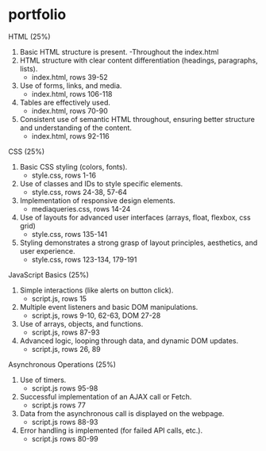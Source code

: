 # portfolio
 HTML (25%)
1. Basic HTML structure is present.
    -Throughout the index.html
2. HTML structure with clear content differentiation (headings, paragraphs, lists).
    - index.html, rows 39-52
3. Use of forms, links, and media.
    - index.html, rows 106-118
4. Tables are effectively used.
    - index.html, rows 70-90
5. Consistent use of semantic HTML throughout, ensuring better structure and understanding of the content.
    - index.html, rows 92-116

CSS (25%)
1. Basic CSS styling (colors, fonts).
    - style.css, rows 1-16
2. Use of classes and IDs to style specific elements.
    - style.css, rows 24-38, 57-64
3. Implementation of responsive design elements.
    - mediaqueries.css, rows 14-24
4. Use of layouts for advanced user interfaces (arrays, float, flexbox, css grid)
    - style.css, rows 135-141
5. Styling demonstrates a strong grasp of layout principles, aesthetics, and user experience.
    - style.css, rows 123-134, 179-191

JavaScript Basics (25%)
1. Simple interactions (like alerts on button click).
    - script.js, rows 15
2. Multiple event listeners and basic DOM manipulations.
    - script.js, rows 9-10, 62-63, DOM 27-28
3. Use of arrays, objects, and functions.
    - script.js, rows 87-93
4. Advanced logic, looping through data, and dynamic DOM updates.
    - script.js, rows 26, 89

Asynchronous Operations (25%)
1. Use of timers.
    - script.js rows 95-98
2. Successful implementation of an AJAX call or Fetch.
    - script.js rows 77
3. Data from the asynchronous call is displayed on the webpage.
    - script.js rows 88-93
4. Error handling is implemented (for failed API calls, etc.).
    - script.js rows 80-99
